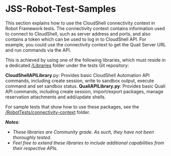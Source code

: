# JSS-Robot-Test-Samples

This section explains how to use the CloudShell connectivity context in Robot Framework tests. The connectivity context contains information used to connect to CloudShell, such as server address and ports, and also contains a token which can be used to log in to CloudShell API. For example, you could use the connectivity context to get the Quali Server URL and run commands via the API.

This is achieved by using one of the following libraries, which must reside in a dedicated [/Libraries](/Libraries) folder under the tests Git repository:

__CloudShellAPILibrary__.py: Provides basic CloudShell Automation API commands, including create session, write to sandbox output, execute command and set sandbox status. 
__QualiAPILibrary.py__: Provides basic Quali API commands, including create session, import/export packages, manage reservation attachments and add/update shells.

For sample tests that show how to use these packages, see the [/RobotTests/connectivity-context](/RobotTests/connectivity-context) folder.

*__Notes__:* 
* _These libraries are Community grade. As such, they have not been thoroughly tested._
* _Feel free to extend these libraries to include additional capabilities from their respective APIs._
